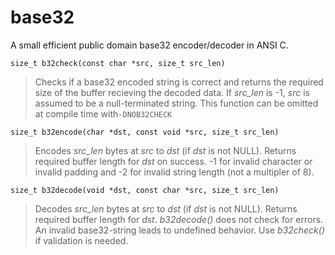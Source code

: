 # base32
A small efficient public domain base32 encoder/decoder in ANSI C.

```
size_t b32check(const char *src, size_t src_len)
```
>Checks if a base32 encoded string is correct and returns the required size of the buffer recieving the decoded data. If *src_len* is -1, *src* is assumed to be a null-terminated string. This function can be omitted at compile time with`-DNOB32CHECK`

```
size_t b32encode(char *dst, const void *src, size_t src_len)
```
>Encodes *src_len* bytes at *src* to *dst* (if *dst* is not NULL). Returns required buffer length for *dst* on success. -1 for invalid character or invalid padding and -2 for invalid string length (not a multipler of 8).

```
size_t b32decode(void *dst, const char *src, size_t src_len)
```
>Decodes *src_len* bytes at *src* to *dst* (if *dst* is not NULL). Returns required buffer length for *dst*. *b32decode()* does not check for errors. An invalid base32-string leads to undefined behavior. Use *b32check()* if validation is needed.



